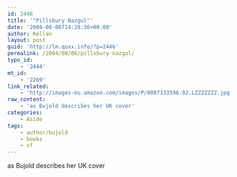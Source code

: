 ```yaml
---
id: 2446
title: '"Pillsbury Nazgul"'
date: '2004-08-06T14:28:36+00:00'
author: Kellan
layout: post
guid: 'http://lm.quxx.info/?p=2446'
permalink: /2004/08/06/pillsbury-nazgul/
typo_id:
    - '2444'
mt_id:
    - '2269'
link_related:
    - 'http://images-eu.amazon.com/images/P/0007133596.02.LZZZZZZZ.jpg'
raw_content:
    - 'as Bujold describes her UK cover'
categories:
    - Aside
tags:
    - author/bujold
    - books
    - sf
---
```


as Bujold describes her UK cover
